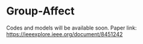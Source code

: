 # Group-Affect
Codes and models will be available soon.
Paper link: https://ieeexplore.ieee.org/document/8451242
